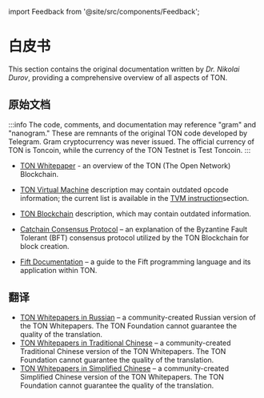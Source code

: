 import Feedback from '@site/src/components/Feedback';

# 白皮书

This section contains the original documentation written by *Dr. Nikolai Durov*, providing a comprehensive overview of all aspects of TON.

## 原始文档

:::info
The code, comments, and documentation may reference "gram" and "nanogram." These are remnants of the original TON code developed by Telegram. Gram cryptocurrency was never issued. The official currency of TON is Toncoin, while the currency of the TON Testnet is Test Toncoin.
:::

- [TON Whitepaper](https://docs.ton.org/ton.pdf) - an overview of the TON (The Open Network) Blockchain.

- [TON Virtual Machine](https://docs.ton.org/tvm.pdf) description may contain outdated opcode information; the current list is available in the [TVM instruction](/v3/documentation/tvm/tvm-overview)section.

- [TON Blockchain](https://docs.ton.org/tblkch.pdf) description, which may contain outdated information.

- [Catchain Consensus Protocol](https://docs.ton.org/catchain.pdf) – an explanation of the Byzantine Fault Tolerant (BFT) consensus protocol utilized by the TON Blockchain for block creation.

- [Fift Documentation](https://docs.ton.org/fiftbase.pdf) – a guide to the Fift programming language and its application within TON.

## 翻译

- [TON Whitepapers in Russian](https://github.com/Korolyow/TON_docs_ru) – a community-created Russian version of the TON Whitepapers. The TON Foundation cannot guarantee the quality of the translation.
- [TON Whitepapers in Traditional Chinese](https://github.com/awesome-doge/TON_Paper/blob/main/zh_ton.pdf) – a community-created Traditional Chinese version of the TON Whitepapers. The TON Foundation cannot guarantee the quality of the translation.
- [TON Whitepapers in Simplified Chinese](https://github.com/kojhliang/Ton_White_Paper_SC/blob/main/Ton%E5%8C%BA%E5%9D%97%E9%93%BE%E7%99%BD%E7%9A%AE%E4%B9%A6_%E7%AE%80%E4%BD%93%E4%B8%AD%E6%96%87%E7%89%88.pdf) – a community-created Simplified Chinese version of the TON Whitepapers. The TON Foundation cannot guarantee the quality of the translation.

<Feedback />

